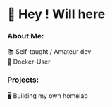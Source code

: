 # 🚀 Hey ! Will here
### About Me:
📚 Self-taught / Amateur dev<br>🐋 Docker-User

### Projects:
🖥️ Building my own homelab
